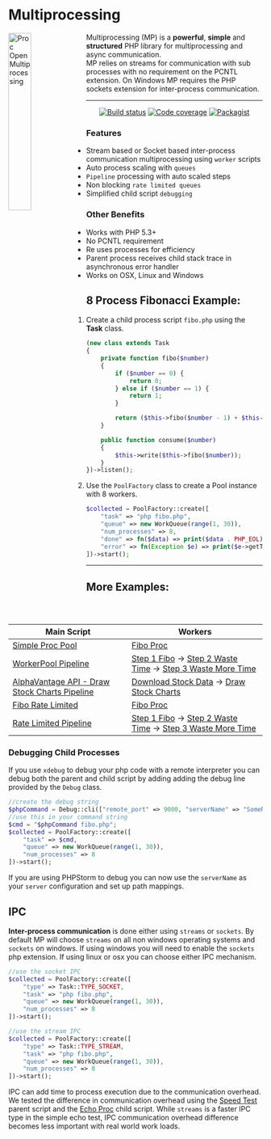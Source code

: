 # Multiprocessing

<img src="./logo.svg" alt="Proc Open Multiprocessing" width="30%" align="left"/>
<p>Multiprocessing (MP) is a <strong>powerful</strong>, <strong>simple</strong> and
  <strong>structured</strong> PHP library for multiprocessing and async communication.<br />
  MP relies on streams for communication with sub processes with no requirement on the PCNTL extension.
  On Windows MP requires the PHP sockets extension for inter-process communication.</p>
 

---

<p align="center">
  <a href="https://travis-ci.org/richwandell/multiprocessing"><img src="https://img.shields.io/travis/richwandell/multiprocessing/master.svg" alt="Build status" /></a>
  <a href="https://coveralls.io/github/aventri/proc-open-multiprocessing?branch=master"><img src="https://img.shields.io/coveralls/aventri/proc-open-multiprocessing/master.svg" alt="Code coverage" /></a>
  <!--<a href="https://scrutinizer-ci.com/g/aventri/proc-open-multiprocessing/?branch=master"><img src="https://scrutinizer-ci.com/g/aventri/proc-open-multiprocessing/badges/quality-score.png?b=master" /></a>-->
  <a href="https://packagist.org/packages/aventri/proc-open-multiprocessing"><img src="https://img.shields.io/packagist/dt/aventri/proc-open-multiprocessing.svg" alt="Packagist" /></a>  
</p>

### Features
* Stream based or Socket based inter-process communication multiprocessing using `worker` scripts
* Auto process scaling with `queues`
* `Pipeline` processing with auto scaled steps
* Non blocking `rate limited queues` 
* Simplified child script `debugging`

### Other Benefits
* Works with PHP 5.3+
* No PCNTL requirement
* Re uses processes for efficiency 
* Parent process receives child stack trace in asynchronous error handler
* Works on OSX, Linux and Windows


## 8 Process Fibonacci Example:

1. Create a child process script `fibo.php` using the **Task** class.
    ```php
    (new class extends Task
    {
        private function fibo($number)
        {
            if ($number == 0) {
                return 0;
            } else if ($number == 1) {
                return 1;
            }
    
            return ($this->fibo($number - 1) + $this->fibo($number - 2));
        }
    
        public function consume($number)
        {
            $this->write($this->fibo($number));
        }
    })->listen();
    ```
2. Use the `PoolFactory` class to create a Pool instance with 8 workers.
    ```php
    $collected = PoolFactory::create([
        "task" => "php fibo.php",
        "queue" => new WorkQueue(range(1, 30)),
        "num_processes" => 8,
        "done" => fn($data) => print($data . PHP_EOL),
        "error" => fn(Exception $e) => print($e->getTraceAsString() . PHP_EOL)
    ])->start();
    ```
---
## More Examples:

| Main Script | Workers |
| ---         | --- | 
[Simple Proc Pool]|[Fibo Proc]
[WorkerPool Pipeline]|[Step 1 Fibo] -> [Step 2 Waste Time] -> [Step 3 Waste More Time]
[AlphaVantage API - Draw Stock Charts Pipeline]|[Download Stock Data] -> [Draw Stock Charts]
[Fibo Rate Limited]|[Fibo Proc]
[Rate Limited Pipeline]|[Step 1 Fibo] -> [Step 2 Waste Time] -> [Step 3 Waste More Time]

### Debugging Child Processes
If you use `xdebug` to debug your php code with a remote interpreter you can debug both the parent and child script by adding adding
the debug line provided by the `Debug` class.

```php 
//create the debug string
$phpCommand = Debug::cli(["remote_port" => 9000, "serverName" => "SomeName"]);
//use this in your command string
$cmd = "$phpCommand fibo.php";
$collected = PoolFactory::create([
    "task" => $cmd,
    "queue" => new WorkQueue(range(1, 30)),
    "num_processes" => 8
])->start();
```  
If you are using PHPStorm to debug you can now use the `serverName` as your `server` configuration and set up path mappings.

## IPC
**Inter-process communication** is done either using `streams` or `sockets`.
By default MP will choose `streams` on all non windows operating systems and `sockets` on windows.
If using windows you will need to enable the `sockets` php extension. If using linux or osx you can choose either IPC mechanism.
```php
//use the socket IPC
$collected = PoolFactory::create([
    "type" => Task::TYPE_SOCKET,
    "task" => "php fibo.php",
    "queue" => new WorkQueue(range(1, 30)),
    "num_processes" => 8
])->start();

//use the stream IPC
$collected = PoolFactory::create([
    "type" => Task::TYPE_STREAM,
    "task" => "php fibo.php",
    "queue" => new WorkQueue(range(1, 30)),
    "num_processes" => 8
])->start();
```
IPC can add time to process execution due to the communication overhead. We tested the difference in communication overhead using 
 the [Speed Test] parent script and the [Echo Proc] child script. While `streams` is a faster IPC type in the simple echo test, 
 IPC communication overhead difference becomes less important with real world work loads.  


[Simple Proc Pool]: <https://github.com/aventri/proc-open-multiprocessing/blob/master/example/simple_proc_pool_example.php>
[WorkerPool Pipeline]: <https://github.com/aventri/proc-open-multiprocessing/blob/master/example/multi_worker_pool_stream.php>
[AlphaVantage API - Draw Stock Charts Pipeline]: <https://github.com/aventri/proc-open-multiprocessing/blob/master/example/alpha_vantage_charts_stream.php>
[Fibo Rate Limited]: <https://github.com/aventri/proc-open-multiprocessing/blob/master/example/rate_limited_example.php>
[Rate Limited Pipeline]: <https://github.com/aventri/proc-open-multiprocessing/blob/master/example/rate_limited_pipeline.php>
[Fibo Proc]: <https://github.com/aventri/proc-open-multiprocessing/blob/master/example/proc_scripts/fibo_proc.php>  
[Step 1 Fibo]: <https://github.com/aventri/proc-open-multiprocessing/blob/master/example/proc_scripts/pipeline_1_step1.php>
[Step 2 Waste Time]: <https://github.com/aventri/proc-open-multiprocessing/blob/master/example/proc_scripts/pipeline_1_step2.php>
[Step 3 Waste More Time]: <https://github.com/aventri/proc-open-multiprocessing/blob/master/example/proc_scripts/pipeline_1_step3.php>
[Download Stock Data]: <https://github.com/aventri/proc-open-multiprocessing/blob/master/example/proc_scripts/pipeline_2_step1.php>
[Draw Stock Charts]: <https://github.com/aventri/proc-open-multiprocessing/blob/master/example/proc_scripts/pipeline_2_step2.php>
[Speed Test]: <https://github.com/aventri/proc-open-multiprocessing/blob/master/example/proc_scripts/pipeline_2_step2.php>
[Echo Proc]: <https://github.com/aventri/proc-open-multiprocessing/blob/master/example/proc_scripts/echo_proc.php>
